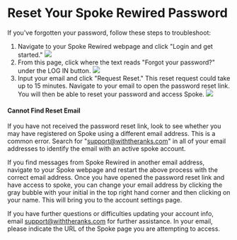# Reset Your Spoke Rewired Password

If you've forgotten your password, follow these steps to
troubleshoot:

1. Navigate to your Spoke Rewired webpage and click "Login and
   get started." ![](https://s3.amazonaws.com/helpscout.net/docs/assets/5d4878eb2c7d3a330e3c1b86/images/634eee524d805871ceaa46b5/file-GlzZZEaNEe.png)
2. From this page, click where the text reads "Forgot your
   password?" under the LOG IN button. ![](https://s3.amazonaws.com/helpscout.net/docs/assets/5d4878eb2c7d3a330e3c1b86/images/634eee9ede258f5018eb56b8/file-q0TwDfajuU.png)
3. Input your email and click "Request Reset." This reset
   request could take up to 15 minutes. Navigate to your email
   to open the password reset link. You will then be able to
   reset your password and access Spoke. ![](https://s3.amazonaws.com/helpscout.net/docs/assets/5d4878eb2c7d3a330e3c1b86/images/634eef20de258f5018eb56ba/file-12eY11EtWe.png)

#### Cannot Find Reset Email

If you have not received the password reset link, look to
see whether you may have registered on Spoke using a different
email address. This is a common error. Search for
"support@withtheranks.com" in all of your email addresses to
identify the email with an active spoke account.

If you find messages from Spoke Rewired in another email
address, navigate to your Spoke webpage and restart the above
process with the correct email address. Once you have opened the
password reset link and have access to spoke, you can change
your email address by clicking the gray bubble with your initial
in the top right hand corner and then clicking on your name.
This will bring you to the account settings page.

If you have further questions or difficulties updating your
account info, email [support@withtheranks.com](mailto:support@withtheranks.com) for further
assistance. In your email, please indicate the URL of the Spoke
page you are attempting to access.